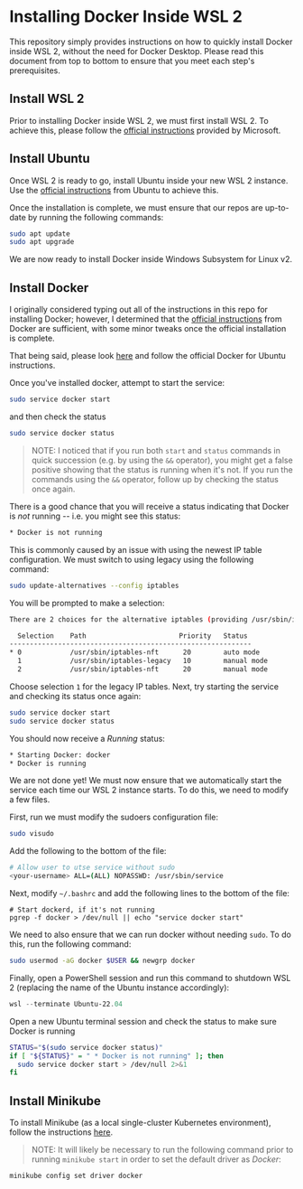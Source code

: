# Installing Docker Inside WSL 2

This repository simply provides instructions on how to quickly install Docker inside WSL 2, without the need for Docker Desktop. Please read this document from top to bottom to ensure that you meet each step's prerequisites.

## Install WSL 2

Prior to installing Docker inside WSL 2, we must first install WSL 2. To achieve this, please follow the [official instructions](https://docs.microsoft.com/en-us/windows/wsl/install) provided by Microsoft.

## Install Ubuntu

Once WSL 2 is ready to go, install Ubuntu inside your new WSL 2 instance. Use the [official instructions](https://ubuntu.com/tutorials/install-ubuntu-on-wsl2-on-windows-10#1-overview) from Ubuntu to achieve this.

Once the installation is complete, we must ensure that our repos are up-to-date by running the following commands:

```bash
sudo apt update
sudo apt upgrade
```

We are now ready to install Docker inside Windows Subsystem for Linux v2.

## Install Docker

I originally considered typing out all of the instructions in this repo for installing Docker; however, I determined that the [official instructions](https://docs.docker.com/engine/install/ubuntu/#installation-methods) from Docker are sufficient, with some minor tweaks once the official installation is complete.

That being said, please look [here](https://docs.docker.com/engine/install/ubuntu/#installation-methods) and follow the official Docker for Ubuntu instructions.

Once you've installed docker, attempt to start the service:

```bash
sudo service docker start
```

and then check the status

```bash
sudo service docker status
```

> NOTE: I noticed that if you run both `start` and `status` commands in quick succession (e.g. by using the `&&` operator), you might get a false positive showing that the status is running when it's not. If you run the commands using the `&&` operator, follow up by checking the status once again.

There is a good chance that you will receive a status indicating that Docker is _not_ running -- i.e. you might see this status:

```bash
* Docker is not running
```

This is commonly caused by an issue with using the newest IP table configuration. We must switch to using legacy using the following command:

```bash
sudo update-alternatives --config iptables
```

You will be prompted to make a selection:

```bash
There are 2 choices for the alternative iptables (providing /usr/sbin/iptables).

  Selection    Path                       Priority   Status
------------------------------------------------------------
* 0            /usr/sbin/iptables-nft      20        auto mode
  1            /usr/sbin/iptables-legacy   10        manual mode
  2            /usr/sbin/iptables-nft      20        manual mode
```

Choose selection `1` for the legacy IP tables. Next, try starting the service and checking its status once again:

```bash
sudo service docker start
sudo service docker status
```

You should now receive a _Running_ status:

```bash
* Starting Docker: docker                                                            [ OK ]
* Docker is running
```

We are not done yet! We must now ensure that we automatically start the service each time our WSL 2 instance starts. To do this, we need to modify a few files.

First, run we must modify the sudoers configuration file:

```bash
sudo visudo
```

Add the following to the bottom of the file:

```bash
# Allow user to utse service without sudo
<your-username> ALL=(ALL) NOPASSWD: /usr/sbin/service
```

Next, modify `~/.bashrc` and add the following lines to the bottom of the file:

```
# Start dockerd, if it's not running
pgrep -f docker > /dev/null || echo "service docker start"
```

We need to also ensure that we can run docker without needing `sudo`. To do this, run the following command:

```bash
sudo usermod -aG docker $USER && newgrp docker
```

Finally, open a PowerShell session and run this command to shutdown WSL 2 (replacing the name of the Ubuntu instance accordingly):

```powershell
wsl --terminate Ubuntu-22.04
```

Open a new Ubuntu terminal session and check the status to make sure Docker is running

```bash
STATUS="$(sudo service docker status)"
if [ "${STATUS}" = " * Docker is not running" ]; then
  sudo service docker start > /dev/null 2>&1
fi
```

## Install Minikube

To install Minikube (as a local single-cluster Kubernetes environment), follow the instructions [here](https://minikube.sigs.k8s.io/docs/start/).

> NOTE: It will likely be necessary to run the following command prior to running `minikube start` in order to set the default driver as _Docker_:

```bash
minikube config set driver docker
```

